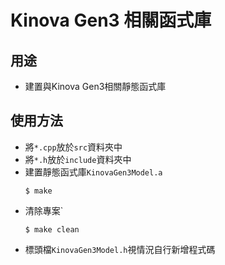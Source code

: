 # Kinova Gen3 相關函式庫

## 用途
- 建置與Kinova Gen3相關靜態函式庫

## 使用方法
- 將`*.cpp`放於`src`資料夾中
- 將`*.h`放於`include`資料夾中
- 建置靜態函式庫`KinovaGen3Model.a`
    ```shell
    $ make
    ```
- 清除專案`
    ```shell
    $ make clean
    ```
- 標頭檔`KinovaGen3Model.h`視情況自行新增程式碼